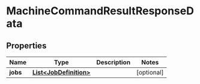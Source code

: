 # MachineCommandResultResponseData

## Properties
Name | Type | Description | Notes
------------ | ------------- | ------------- | -------------
**jobs** | [**List&lt;JobDefinition&gt;**](JobDefinition.md) |  |  [optional]
